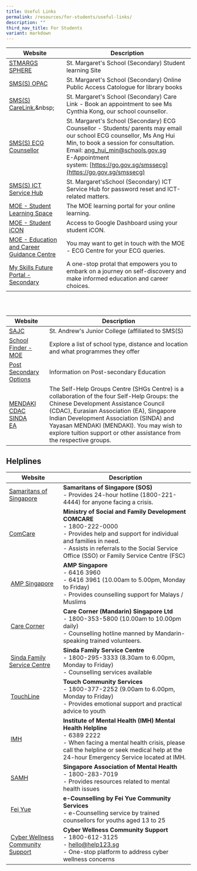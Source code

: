 ```yaml
---
title: Useful Links
permalink: /resources/for-students/useful-links/
description: ""
third_nav_title: For Students
variant: markdown
---
```

| Website | Description |
| --- | --- |
| [STMARGS SPHERE](https://sites.google.com/moe.edu.sg/stmargssphere/home) | St. Margaret's School (Secondary) Student learning Site&nbsp; |
| [SMS(S) OPAC](https://schoolibrary.moe.edu.sg/stmargaretssec)&nbsp;&nbsp; | St. Margaret's School (Secondary) Online Public Access Catologue for library books&nbsp; |
| [SMS(S) CareLink.](https://go.gov.sg/SMSSCareLink.)&nbsp;&nbsp; | St. Margaret's School (Secondary) Care Link - Book an appointment to see Ms Cynthia Kong, our school counsellor.&nbsp; |
|[SMS(S) ECG Counsellor](https://stmargaretssec-moe-edu-sg-admin.cwp.sg/)| St. Margaret's School (Secondary) ECG Counsellor - Students/ parents may email our school ECG counsellor, Ms Ang Hui Min, to book a session for consultation.  <br> Email:&nbsp;[ang\_hui\_min@schools.gov.sg](mailto:ang_hui_min@schools.gov.sg)  <br> E-Appointment system:&nbsp;[https://go.gov.sg/smssecg](https://go.gov.sg/smssecg)
| [SMS(S) ICT Service Hub](https://form.gov.sg/6241170c01266700127a5b8e)| St. Margaret'sSchool (Secondary) ICT Service Hub for password reset and ICT-related matters.
| [MOE - Student Learning Space](https://vle.learning.moe.edu.sg/login)&nbsp; | The MOE learning portal for your online learning.&nbsp; |
| [MOE - Student iCON](https://workspace.google.com/dashboard) | Access to Google Dashboard using your student iCON. |
| [MOE - Education and Career Guidance Centre](mailto:MOE_ECG@moe.gov.sg) | You may want to get in touch with the MOE - ECG Centre for your ECG queries.&nbsp; |
| [My Skills Future Portal - Secondary](https://www.myskillsfuture.gov.sg/content/student/en/secondary.html)&nbsp;&nbsp; | A one-stop protal that empowers you to embark on a journey on self-discovery and make informed education and career choices.&nbsp; |

<br>
<br>

| Website | Description |
| --- | --- |
| [SAJC](https://standrewsjc.moe.edu.sg/) | St. Andrew's Junior College (affiliated to SMS(S) |
| [School Finder - MOE](https://beta.moe.gov.sg/schoolfinder/?journey=Post%20secondary-JC%20school)&nbsp; | Explore a list of school type, distance and location and what programmes they offer |
| [Post Secondary Options](https://www.moe.gov.sg/post-secondary)&nbsp;&nbsp; | Information on Post-secondary Education &nbsp; |
| [MENDAKI](https://www.mendaki.org.sg/) <br> [CDAC](https://www.cdac.org.sg/en/)<br>[SINDA](https://www.sinda.org.sg/)<br>[EA](https://www.eurasians.sg/) | The Self-Help Groups Centre (SHGs Centre) is a collaboration of the four Self-Help Groups: the Chinese Development Assistance Council (CDAC), Eurasian Association (EA), Singapore Indian Development Association (SINDA) and Yayasan MENDAKI (MENDAKI). You may wish to explore tuition support or other assistance from the respective groups. |

Helplines
---------

| Website | Description |
| --- | --- |
| [Samaritans of Singapore](https://www.sos.org.sg/)&nbsp;&nbsp; | **Samaritans of Singapore (SOS)**  <br> - Provides 24-hour hotline (1800-221-4444) for anyone facing a crisis. |
| [ComCare](https://www.msf.gov.sg/Comcare/Pages/default.aspx)&nbsp;&nbsp; | **Ministry of Social and Family Development COMCARE** <br> -   1800-222-0000 <br>-   Provides help and support for individual and families in need. <br>-   Assists in referrals to the Social Service Office (SSO) or Family Service Centre (FSC) |
| &nbsp;[AMP Singapore](https://www.amp.org.sg/) | **AMP Singapore** <br>-   6416 3960<br>-   6416 3961 (10.00am to 5.00pm, Monday to Friday) <br>-   Provides counselling support for Malays / Muslims&nbsp;|
| &nbsp;[Care Corner](https://www.carecorner.org.sg/counselling-centre) | **Care Corner (Mandarin) Singapore Ltd** <br>-   1800-353-5800 (10.00am to 10.00pm daily)<br> -   Counselling hotline manned by Mandarin-speaking trained volunteers. |
| &nbsp;[Sinda Family Service Centre](https://www.sinda.org.sg/services/assistance/) | **Sinda Family Service Centre**<br> -   1800-295-3333 (8.30am to 6.00pm, Monday to Friday) <br> -   Counselling services available |
| &nbsp;[TouchLine](https://www.touch.org.sg/) | **Touch Community Services**<br> -   1800-377-2252 (9.00am to 6.00pm, Monday to Friday)<br> -   Provides emotional support and practical advice to youth |
| &nbsp;[IMH](https://www.imh.com.sg/clinical/page.aspx?id=237) | **Institute of Mental Health (IMH) Mental Health Helpline** <br> -   6389 2222 <br> -   When facing a mental health crisis, please call the helpline or seek medical help at the 24-hour Emergency Service located at IMH. |
| &nbsp;[SAMH](https://www.samhealth.org.sg/) | **Singapore Association of Mental Health** <br>-   1800-283-7019 <br> -   Provides resources related to mental health issues |
| &nbsp;[Fei Yue](https://ec2.sg/) | **e-Counselling by Fei Yue Community Services** <br> -   e-Counselling service by trained counsellors for youths aged 13 to 25 |
| &nbsp;[Cyber Wellness Community Support](https://www.help123.sg/) | **Cyber Wellness Community Support** <br> -   1800-612-3125 <br> -  [hello@help123.sg](mailto:hello@help123.sg) <br> -  One-stop platform to address cyber wellness concerns |